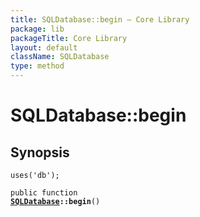 ```yaml
---
title: SQLDatabase::begin — Core Library
package: lib
packageTitle: Core Library
layout: default
className: SQLDatabase
type: method
---
```


# SQLDatabase::begin

## Synopsis

<code>uses('db');</code>

<code>public function <b><a href="SQLDatabase">SQLDatabase</a>::begin</b>()</code>

